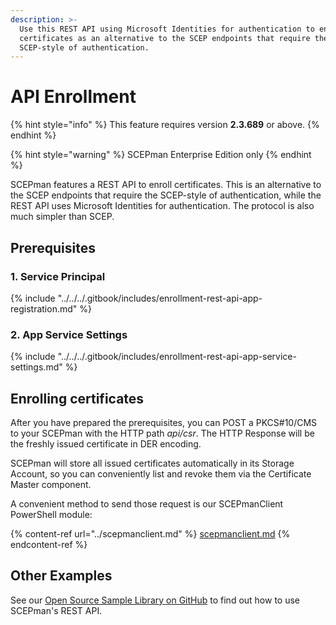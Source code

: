 ```yaml
---
description: >-
  Use this REST API using Microsoft Identities for authentication to enroll
  certificates as an alternative to the SCEP endpoints that require the
  SCEP-style of authentication.
---
```


# API Enrollment

{% hint style="info" %}
This feature requires version **2.3.689** or above.
{% endhint %}

{% hint style="warning" %}
SCEPman Enterprise Edition only
{% endhint %}

SCEPman features a REST API to enroll certificates. This is an alternative to the SCEP endpoints that require the SCEP-style of authentication, while the REST API uses Microsoft Identities for authentication. The protocol is also much simpler than SCEP.

## Prerequisites

### 1. Service Principal

{% include "../../../.gitbook/includes/enrollment-rest-api-app-registration.md" %}

### 2. App Service Settings

{% include "../../../.gitbook/includes/enrollment-rest-api-app-service-settings.md" %}



## Enrolling certificates

After you have prepared the prerequisites, you can POST a PKCS#10/CMS to your SCEPman with the HTTP path _api/csr_. The HTTP Response will be the freshly issued certificate in DER encoding.

SCEPman will store all issued certificates automatically in its Storage Account, so you can conveniently list and revoke them via the Certificate Master component.



A convenient method to send those request is our SCEPmanClient PowerShell module:

{% content-ref url="../scepmanclient.md" %}
[scepmanclient.md](../scepmanclient.md)
{% endcontent-ref %}



## Other Examples

See our [Open Source Sample Library on GitHub](https://github.com/scepman/csr-request) to find out how to use SCEPman's REST API.

